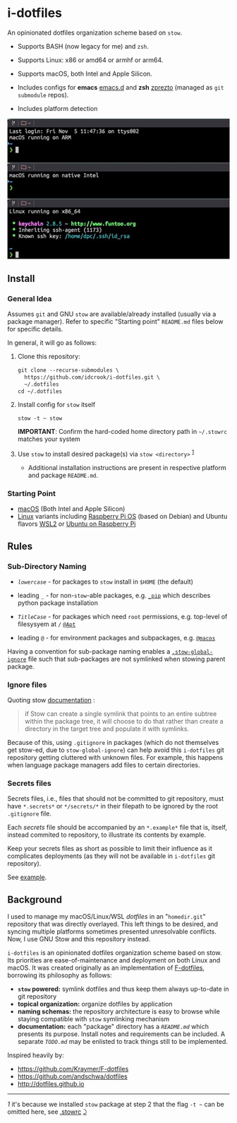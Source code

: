 i-dotfiles
==========

An opinionated dotfiles organization scheme based on `stow`.

-	Supports BASH (now legacy for me) and `zsh`.

-	Supports Linux: x86 or amd64 or armhf or arm64.

-	Supports macOS, both Intel and Apple Silicon.

-	Includes configs for **emacs** [emacs.d](https://github.com/idcrook/.emacs.d) and **zsh** [zprezto](https://github.com/idcrook/prezto) (managed as `git submodule` repos).

-	Includes platform detection

![platform detection in multiple platforms](%40macos/platform_recognition_zsh.jpg)

Install
-------

### General Idea

Assumes `git` and GNU `stow` are available/already installed (usually via a package manager). Refer to specific "Starting point" `README.md` files below for specific details.

In general, it will go as follows:

1.	Clone this repository:

	```shell
	git clone --recurse-submodules \
	  https://github.com/idcrook/i-dotfiles.git \
	  ~/.dotfiles
	cd ~/.dotfiles
	```

1.	Install config for `stow` itself

	```shell
	stow -t ~ stow
	```

	**IMPORTANT**: Confirm the hard-coded home directory path in `~/.stowrc` matches your system

2.	Use `stow` to install desired package(s) via `stow <directory>` <sup id="a1">[1](#f1)</sup>

	-	Additional installation instructions are present in respective platform and package `README.md`.

### Starting Point

-	[macOS](%40macos/README-macos.md) (Both Intel and Apple Silicon)
-	[Linux](%40linux/README.md) variants including [Raspberry Pi OS](%40linux/README-RasPiOS.md) (based on Debian) and Ubuntu flavors [WSL2](%40linux/README-Ubuntu-WSL2-20.04.md) or [Ubuntu on Raspberry Pi](%40linux/README-Ubuntu-on-RasPi.md)

Rules
-----

### Sub-Directory Naming

-	*`lowercase`* - for packages to `stow` install in `$HOME` (the default)

-	leading `_` - for non-`stow`-able packages, e.g. [`_pip`](https://github.com/idcrook/i-dotfiles/blob/main/_pip) which describes python package installation

-	*`TitleCase`* - for packages which need `root` permissions, e.g. top-level of filesysyem at `/` [`@Apt`](https://github.com/idcrook/i-dotfiles/tree/main/%40linux/%40Apt)

-	leading `@` - for environment packages and subpackages, e.g. [`@macos`](https://github.com/idcrook/i-dotfiles/blob/main/%40macos/)

Having a convention for sub-package naming enables a [`.stow-global-ignore`](https://github.com/idcrook/i-dotfiles/blob/main/stow/.stow-global-ignore#L6) file such that sub-packages are not symlinked when stowing parent package.

### Ignore files

Quoting stow [documentation](https://www.gnu.org/software/stow/manual/html_node/Installing-Packages.html#Installing-Packages) :

> if Stow can create a single symlink that points to an entire subtree within the package tree, it will choose to do that rather than create a directory in the target tree and populate it with symlinks.

Because of this, using `.gitignore` in packages (which do not themselves get stow-ed, due to `stow-global-ignore`) can help avoid this `i-dotfiles` git repository getting cluttered with unknown files. For example, this happens when language package managers add files to certain directories.

### Secrets files

Secrets files, i.e., files that should not be committed to git repository, must have `*.secrets*` or `*/secrets/*` in their filepath to be ignored by the root `.gitignore` file.

Each *secrets* file should be accompanied by an `*.example*` file that is, itself, instead commited to repository, to illustrate its contents by example.

Keep your secrets files as short as possible to limit their influence as it complicates deployments (as they will not be available in `i-dotfiles` git repository).

See [example](https://github.com/idcrook/i-dotfiles/blob/main/git/.config/git/config.secrets.example).

Background
----------

I used to manage my macOS/Linux/WSL *dotfiles* in an "`homedir.git`" repository that was directly overlayed. This left things to be desired, and syncing multiple platforms sometimes presented unresolvable conflicts. Now, I use GNU Stow and this repository instead.

`i-dotfiles` is an opinionated dotfiles organization scheme based on stow. Its priorities are ease-of-maintenance and deployment on both Linux and macOS. It was created originally as an implementation of [F-dotfiles](https://github.com/Kraymer/F-dotfiles), borrowing its philosophy as follows:

-	**`stow` powered:** symlink dotfiles and thus keep them always up-to-date in git repository
-	**topical organization:** organize dotfiles by application
-	**naming schemas:** the repository architecture is easy to browse while staying compatible with `stow` symlinking mechanism
-	**documentation:** each "package" directory has a *`README.md`* which presents its purpose. Install notes and requirements can be included. A separate *`TODO.md`* may be enlisted to track things still to be implemented.

Inspired heavily by:

-	https://github.com/Kraymer/F-dotfiles
-	https://github.com/andschwa/dotfiles
-	http://dotfiles.github.io

---

<i id="f1">1</i> it's because we installed `stow` package at step 2 that the flag `-t ~` can be omitted here, see [.stowrc](https://github.com/idcrook/i-dotfiles/blob/main/stow/.stowrc) [⤸](#a1)
